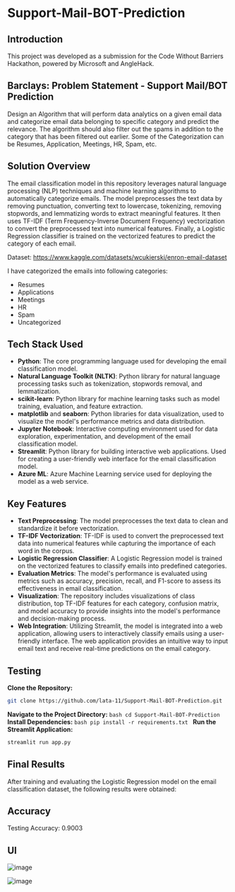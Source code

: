 # Support-Mail-BOT-Prediction
## Introduction

This project was developed as a submission for the Code Without Barriers Hackathon, powered by Microsoft and AngleHack. 

## Barclays: Problem Statement - Support Mail/BOT Prediction
Design an Algorithm that will perform data analytics on a given email data and categorize email data belonging to specific category and predict the relevance. The algorithm should also filter out the spams in addition to the category that has been filtered out earlier. Some of the Categorization can be Resumes, Application, Meetings, HR, Spam, etc.

## Solution Overview

The email classification model in this repository leverages natural language processing (NLP) techniques and machine learning algorithms to automatically categorize emails. The model preprocesses the text data by removing punctuation, converting text to lowercase, tokenizing, removing stopwords, and lemmatizing words to extract meaningful features. It then uses TF-IDF (Term Frequency-Inverse Document Frequency) vectorization to convert the preprocessed text into numerical features. Finally, a Logistic Regression classifier is trained on the vectorized features to predict the category of each email.


Dataset: https://www.kaggle.com/datasets/wcukierski/enron-email-dataset

I have categorized the emails into following categories:

- Resumes
- Applications
- Meetings
- HR
- Spam
- Uncategorized

## Tech Stack Used

- **Python**: The core programming language used for developing the email classification model.
- **Natural Language Toolkit (NLTK)**: Python library for natural language processing tasks such as tokenization, stopwords removal, and lemmatization.
- **scikit-learn**: Python library for machine learning tasks such as model training, evaluation, and feature extraction.
- **matplotlib** and **seaborn**: Python libraries for data visualization, used to visualize the model's performance metrics and data distribution.
- **Jupyter Notebook**: Interactive computing environment used for data exploration, experimentation, and development of the email classification model.
- **Streamlit**: Python library for building interactive web applications. Used for creating a user-friendly web interface for the email classification model.
- **Azure ML**: Azure Machine Learning service used for deploying the model as a web service.

## Key Features

- **Text Preprocessing**: The model preprocesses the text data to clean and standardize it before vectorization.
- **TF-IDF Vectorization**: TF-IDF is used to convert the preprocessed text data into numerical features while capturing the importance of each word in the corpus.
- **Logistic Regression Classifier**: A Logistic Regression model is trained on the vectorized features to classify emails into predefined categories.
- **Evaluation Metrics**: The model's performance is evaluated using metrics such as accuracy, precision, recall, and F1-score to assess its effectiveness in email classification.
- **Visualization**: The repository includes visualizations of class distribution, top TF-IDF features for each category, confusion matrix, and model accuracy to provide insights into the model's performance and decision-making process.
- **Web Integration**: Utilizing Streamlit, the model is integrated into a web application, allowing users to interactively classify emails using a user-friendly interface. The web application provides an intuitive way to input email text and receive real-time predictions on the email category.
  
## Testing
**Clone the Repository:**
   ```bash
   git clone https://github.com/lata-11/Support-Mail-BOT-Prediction.git
   ```
**Navigate to the Project Directory:**
    ```bash
    cd Support-Mail-BOT-Prediction
    ```
**Install Dependencies:**
    ```bash
    pip install -r requirements.txt
    ```
**Run the Streamlit Application:**
   ```bash
   streamlit run app.py
   ```


## Final Results

After training and evaluating the Logistic Regression model on the email classification dataset, the following results were obtained:

## Accuracy
Testing Accuracy: 0.9003

## UI
![image](https://github.com/lata-11/Support-Mail-BOT-Prediction/assets/103296906/ba5fa963-d6a9-41be-a659-25a10cca8289)

![image](https://github.com/lata-11/Support-Mail-BOT-Prediction/assets/103296906/1f1413d8-04d0-40e7-812d-c2fde459f415)


